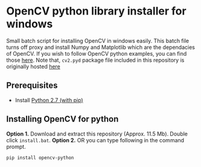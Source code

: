 # OpenCV python library installer for windows

Small batch script for installing OpenCV in windows easily. This batch file turns off proxy and install Numpy and Matplotlib 
which are the dependacies of OpenCV. If you wish to follow OpenCV python examples, you can find those [here](https://github.com/opencv/opencv). 
Note that, `cv2.pyd` package file included in this repository is originally hosted [here](https://sourceforge.net/projects/opencvlibrary/files/opencv-win/)

## Prerequisites

   * Install [Python 2.7 (with pip)](https://www.python.org/ftp/python/2.7.13/python-2.7.13.msi)

## Installing OpenCV for python

**Option 1.** Download and extract this repository (Approx. 11.5 Mb). Double click `install.bat`.
**Option 2.** OR you can type following in the command prompt.
```
pip install opencv-python
```
